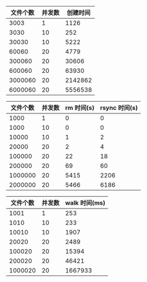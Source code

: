 | 文件个数 | 并发数 | 创建时间 |
| ---- | ---- | ---- |
| 3003 | 1 | 1126 |
| 3030 | 10 | 252 |
| 30030 | 10 | 5222 |
| 60060 | 20 | 4779 |
| 300060 | 20 | 30606 |
| 600060 | 20 | 63930 |
| 3000060 | 20 | 2142862 |
| 6000060 | 20 | 5556538 |

| 文件个数 | 并发数 | rm 时间(s) | rsync 时间(s) |
| ---- | ---- | ---- | ---- |
| 1000 | 1 | 0 | 0 |
| 1000 | 10 | 0 | 0 |
| 10000 | 10 | 1 | 2 |
| 20000 | 20 | 2 | 4 |
| 100000 | 20 | 22 | 18 |
| 200000 | 20 | 69 | 60 |
| 1000000 | 20 | 5415 | 2206 |
| 2000000 | 20 | 5466 | 6186 |

| 文件个数 | 并发数 | walk 时间(ms) |
| ---- | ---- | ---- |
| 1001 | 1 | 253 |
| 1010 | 10 | 233 |
| 10010 | 10 | 1907 |
| 20020 | 20 | 2489 |
| 100020 | 20 | 15394 |
| 200020 | 20 | 46421 |
| 1000020 | 20 | 1667933 |

